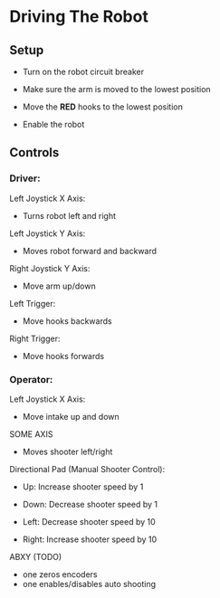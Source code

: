 # Driving The Robot

## Setup

- Turn on the robot circuit breaker

- Make sure the arm is moved to the lowest position

- Move the **RED** hooks to the lowest position

- Enable the robot

## Controls

### Driver:

Left Joystick X Axis:

- Turns robot left and right

Left Joystick Y Axis:

- Moves robot forward and backward

Right Joystick Y Axis:

- Move arm up/down

Left Trigger: 

- Move hooks backwards

Right Trigger:

- Move hooks forwards

### Operator:

Left Joystick X Axis:

- Move intake up and down

SOME AXIS

- Moves shooter left/right

Directional Pad (Manual Shooter Control):

- Up: Increase shooter speed by 1

- Down: Decrease shooter speed by 1

- Left: Decrease shooter speed by 10

- Right: Increase shooter speed by 10

ABXY (TODO)
- one zeros encoders
- one enables/disables auto shooting